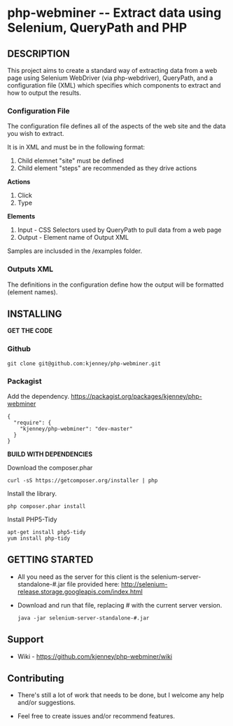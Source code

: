 php-webminer -- Extract data using Selenium, QueryPath and PHP
==============================================================

##  DESCRIPTION

This project aims to create a standard way of extracting data from a web page using Selenium WebDriver (via php-webdriver), QueryPath, and a configuration file (XML) which specifies which components to extract and how to output the results.

### Configuration File
The configuration file defines all of the aspects of the web site and the data you wish to extract. 

It is in XML and must be in the following format:

1. Child elemnet "site" must be defined
2. Child element "steps" are recommended as they drive actions 


**Actions**

1. Click
2. Type

**Elements**

1. Input - CSS Selectors used by QueryPath to pull data from a web page
2. Output - Element name of Output XML


Samples are inclusded in the /examples folder.

### Outputs XML
The definitions in the configuration define how the output will be formatted (element names).


##  INSTALLING

**__GET THE CODE__**

### Github
    git clone git@github.com:kjenney/php-webminer.git

### Packagist
Add the dependency. https://packagist.org/packages/kjenney/php-webminer
    
    {
      "require": {
        "kjenney/php-webminer": "dev-master"
      }
    }

**__BUILD WITH DEPENDENCIES__**   

Download the composer.phar

    curl -sS https://getcomposer.org/installer | php

Install the library.

    php composer.phar install
        
Install PHP5-Tidy

    apt-get install php5-tidy
    yum install php-tidy
 

##  GETTING STARTED

*   All you need as the server for this client is the selenium-server-standalone-#.jar file provided here: http://selenium-release.storage.googleapis.com/index.html

*   Download and run that file, replacing # with the current server version.

        java -jar selenium-server-standalone-#.jar

##  Support
*   Wiki - https://github.com/kjenney/php-webminer/wiki

## Contributing

*   There's still a lot of work that needs to be done, but I welcome any help and/or suggestions.

*   Feel free to create issues and/or recommend features.
